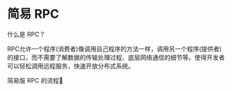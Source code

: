 # 简易 RPC

什么是 RPC？

RPC允许一个程序(消费者)像调用自己程序的方法一样，调用另一个程序(提供者)的接口，而不需要了解数据的传输处理过程、底层网络通信的细节等。使得开发者可以轻松调用远程服务，快速开放分布式系统。

简易版 RPC 的流程🎁

